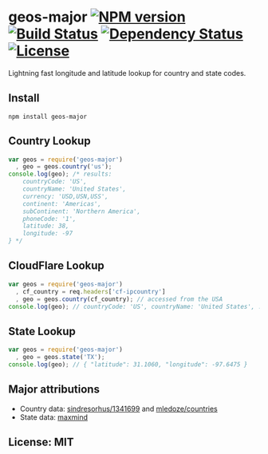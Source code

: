 # geos-major [![NPM version](https://badge.fury.io/js/geos-major.png?branch=master)](http://badge.fury.io/js/geos-major) [![Build Status](https://travis-ci.org/angleman/geos-major.png?branch=master)](https://travis-ci.org/angleman/geos-major) [![Dependency Status](https://gemnasium.com/angleman/geos-major.png?branch=master)](https://gemnasium.com/angleman/geos-major) [![License](http://badgr.co/use/MIT.png?bg=%234ed50e)](http://opensource.org/licenses/MIT)

Lightning fast longitude and latitude lookup for country and state codes.

## Install

```
npm install geos-major
```

## Country Lookup

```javascript
var geos = require('geos-major')
  , geo = geos.country('us');
console.log(geo); /* results:  
    countryCode: 'US', 
    countryName: 'United States',
    currency: 'USD,USN,USS',
    continent: 'Americas',
    subContinent: 'Northern America',
    phoneCode: '1',
    latitude: 38,
    longitude: -97 
} */
```

## CloudFlare Lookup
```javascript
var geos = require('geos-major')
  , cf_country = req.headers['cf-ipcountry']
  , geo = geos.country(cf_country); // accessed from the USA
console.log(geo); // countryCode: 'US', countryName: 'United States', ...
```

## State Lookup
```javascript
var geos = require('geos-major')
  , geo = geos.state('TX');
console.log(geo); // { "latitude": 31.1060, "longitude": -97.6475 }
```

## Major attributions
* Country data: [sindresorhus/1341699](https://gist.github.com/sindresorhus/1341699) and [mledoze/countries](https://github.com/mledoze/countries)
* State data: [maxmind](http://dev.maxmind.com/geoip/legacy/codes/state_latlon/)

## License: MIT
